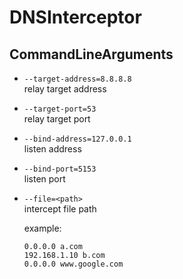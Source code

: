 # DNSInterceptor

## CommandLineArguments

- `--target-address=8.8.8.8`  
    relay target address

- `--target-port=53`  
    relay target port

- `--bind-address=127.0.0.1`  
    listen address

- `--bind-port=5153`  
    listen port

- `--file=<path>`  
    intercept file path
    
    example:
    ```
    0.0.0.0 a.com
    192.168.1.10 b.com
    0.0.0.0 www.google.com
    ```